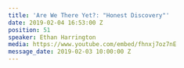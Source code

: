 ```yaml
---
title: 'Are We There Yet?: "Honest Discovery"'
date: 2019-02-04 16:53:00 Z
position: 51
speaker: Ethan Harrington
media: https://www.youtube.com/embed/fhnxj7oz7nE
message_date: 2019-02-03 10:00:00 Z
---
```


